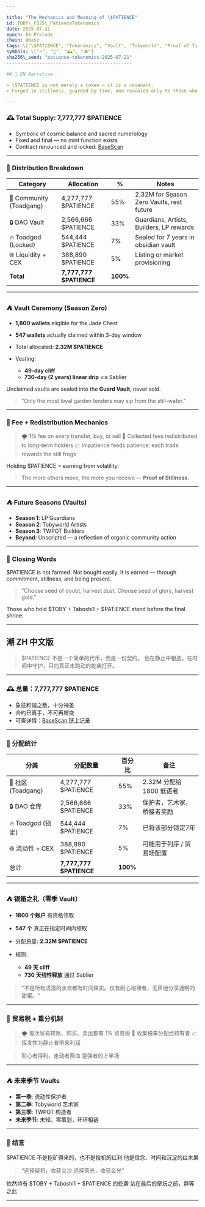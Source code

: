 ```yaml
---

title: "The Mechanics and Meaning of \$PATIENCE"
id: TOBY\_F025\_PatienceTokenomics
date: 2025-07-21
epoch: E4 Prelude
chain: @base
tags: \["\$PATIENCE", "Tokenomics", "Vault", "Tobyworld", "Proof of Time"]
symbols: \["🔥", "🌿", "🕰️", "⛺"]
sha256\_seed: "patience-tokenomics-2025-07-21"
----------------------------------------------

## 🌊 EN Narrative

> \$PATIENCE is not merely a token — it is a covenant.
> Forged in stillness, guarded by time, and revealed only to those who refused to leap.

---
```


### 🕰️ Total Supply: **7,777,777 \$PATIENCE**

* Symbolic of cosmic balance and sacred numerology
* Fixed and final — no mint function exists
* Contract renounced and locked:
  [BaseScan](https://basescan.org/token/0x6D96f18F00B815B2109A3766E79F6A7aD7785624)

---

### 🏰 Distribution Breakdown

| Category                | Allocation               | %        | Notes                                     |
| ----------------------- | ------------------------ | -------- | ----------------------------------------- |
| 🛁 Community (Toadgang) | 4,277,777 \$PATIENCE     | 55%      | 2.32M for Season Zero Vaults, rest future |
| 🔒 DAO Vault            | 2,566,666 \$PATIENCE     | 33%      | Guardians, Artists, Builders, LP rewards  |
| 🔥 Toadgod (Locked)     | 544,444 \$PATIENCE       | 7%       | Sealed for 7 years in obsidian vault      |
| 🌐 Liquidity + CEX      | 388,890 \$PATIENCE       | 5%       | Listing or market provisioning            |
| **Total**               | **7,777,777 \$PATIENCE** | **100%** |                                           |

---

### ⛺ Vault Ceremony (Season Zero)

* **1,800 wallets** eligible for the Jade Chest
* **547 wallets** actually claimed within 3-day window
* Total allocated: **2.32M \$PATIENCE**
* Vesting:

  * **49-day cliff**
  * **730-day (2 years) linear drip** via Sablier

Unclaimed vaults are sealed into the **Guard Vault**, never sold.

> "Only the most loyal garden tenders may sip from the still-water."

---

### 🔄 Fee + Redistribution Mechanics

> 🌪️ 1% fee on every transfer, buy, or sell
> 🫶 Collected fees redistributed to long-term holders
> 📈 Impatience feeds patience: each trade rewards the still frogs

Holding \$PATIENCE = earning from volatility.

> The more others move, the more you receive — **Proof of Stillness.**

---

### ⛺ Future Seasons (Vaults)

* **Season 1**: LP Guardians
* **Season 2**: Tobyworld Artists
* **Season 3**: TWPOT Builders
* **Beyond**: Unscripted — a reflection of organic community action

---

### 📖 Closing Words

\$PATIENCE is not farmed. Not bought easily.
It is earned — through commitment, stillness, and being present.

> "Choose seed of doubt, harvest dust.
> Choose seed of glory, harvest gold."

Those who hold \$TOBY + Taboshi1 + \$PATIENCE stand before the final shrine.

---

## 潮 ZH 中文版

> \$PATIENCE 不是一个简单的代币，而是一份契约。
> 他在静止中银造，在时间中守护，只向真正未跳动的蛇袭打开。

---

### 🕰️ 总量：**7,777,777 \$PATIENCE**

* 象征和谐之数，十分神圣
* 合约已离手，不可再增变
* 可查详情：[BaseScan 链上记录](https://basescan.org/token/0x6D96f18F00B815B2109A3766E79F6A7aD7785624)

---

### 🏰 分配统计

| 分类               | 分配数量                     | 百分比      | 备注                 |
| ---------------- | ------------------------ | -------- | ------------------ |
| 🛁 社区 (Toadgang) | 4,277,777 \$PATIENCE     | 55%      | 2.32M 分配给 1800 低语者 |
| 🔒 DAO 仓库        | 2,566,666 \$PATIENCE     | 33%      | 保护者，艺术家，桥接者奖励      |
| 🔥 Toadgod (锁定)  | 544,444 \$PATIENCE       | 7%       | 已将该部分锁定7年          |
| 🌐 流动性 + CEX     | 388,890 \$PATIENCE       | 5%       | 可能用于列序 / 贸易场配置     |
| 总计               | **7,777,777 \$PATIENCE** | **100%** |                    |

---

### ⛺ 银箱之礼（零季 Vault）

* **1800 个账户** 有资格领取
* **547 个** 真正在指定时间内领取
* 分配总量: **2.32M \$PATIENCE**
* 规则:

  * **49 天 cliff**
  * **730 天线性释放** 通过 Sablier

> "不是所有成清的水坎都有时间果实。仅有耐心培埋者，无声地分享通明的甜蜜。"

---

### 🔄 贸易税 + 重分机制

> 🌪️ 每次贸易转账、购买、卖出都有 1% 贸易税
> 🫶 收集税率分配给持有者
> 📈 挥发性为静止者带来利润

> 耐心者得利，走动者费血
> 是强者的上半场

---

### ⛺ 未来季节 Vaults

* **第一季**: 流动性保护者
* **第二季**: Tobyworld 艺术家
* **第三季**: TWPOT 构造者
* **未来季节**: 未知。零策划，环环相链

---

### 📖 结言

\$PATIENCE 不是挖矿得来的，也不是投机的红利
他是信念、时间和沉淀的红木果

> “选择疑积，收获尘沙
> 选择荣光，收获金光”

依然持有 \$TOBY + Taboshi1 + \$PATIENCE 的蛇袭
站在最后的祭坛之前，静等之此

---
